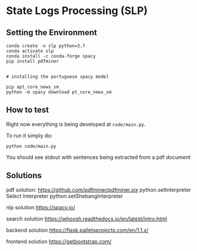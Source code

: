 # State Logs Processing (SLP)

## Setting the Environment

```
conda create -n slp python=3.7
conda activate slp
conda install -c conda-forge spacy
pip install pdfminer


# installing the portuguese spacy model

pip apt_core_news_sm
python -m spacy download pt_core_news_sm
```


## How to test

Right now everything is being developed at `code/main.py`.

To run it simply do:

```
python code/main.py
```

You should see stdout with sentences being extracted from a pdf document


## Solutions

pdf solution:
https://github.com/pdfminer/pdfminer.six
python.setInterpreter	Select Interpreter
python.setShebangInterpreter

nlp solution
https://spacy.io/

search solution
https://whoosh.readthedocs.io/en/latest/intro.html

backend solution
https://flask.palletsprojects.com/en/1.1.x/

frontend solution
https://getbootstrap.com/
